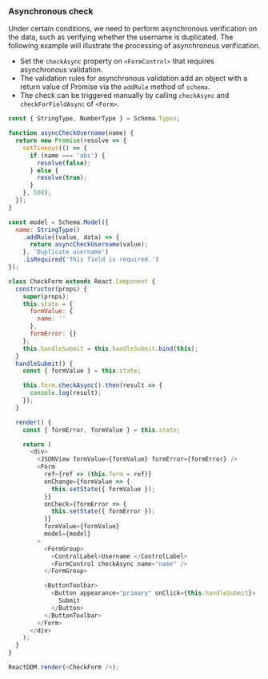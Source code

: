 ### Asynchronous check

Under certain conditions, we need to perform asynchronous verification on the data, such as verifying whether the username is duplicated. The following example will illustrate the processing of asynchronous verification.

- Set the `checkAsync` property on `<FormControl>` that requires asynchronous validation.
- The validation rules for asynchronous validation add an object with a return value of Promise via the `addRule` method of `schema`.
- The check can be triggered manually by calling `checkAsync` and `checkForFieldAsync` of `<Form>`.

<!--start-code-->

```js
const { StringType, NumberType } = Schema.Types;

function asyncCheckUsername(name) {
  return new Promise(resolve => {
    setTimeout(() => {
      if (name === 'abc') {
        resolve(false);
      } else {
        resolve(true);
      }
    }, 500);
  });
}

const model = Schema.Model({
  name: StringType()
    .addRule((value, data) => {
      return asyncCheckUsername(value);
    }, 'Duplicate username')
    .isRequired('This field is required.')
});

class CheckForm extends React.Component {
  constructor(props) {
    super(props);
    this.state = {
      formValue: {
        name: ''
      },
      formError: {}
    };
    this.handleSubmit = this.handleSubmit.bind(this);
  }
  handleSubmit() {
    const { formValue } = this.state;

    this.form.checkAsync().then(result => {
      console.log(result);
    });
  }

  render() {
    const { formError, formValue } = this.state;

    return (
      <div>
        <JSONView formValue={formValue} formError={formError} />
        <Form
          ref={ref => (this.form = ref)}
          onChange={formValue => {
            this.setState({ formValue });
          }}
          onCheck={formError => {
            this.setState({ formError });
          }}
          formValue={formValue}
          model={model}
        >
          <FormGroup>
            <ControlLabel>Username </ControlLabel>
            <FormControl checkAsync name="name" />
          </FormGroup>

          <ButtonToolbar>
            <Button appearance="primary" onClick={this.handleSubmit}>
              Submit
            </Button>
          </ButtonToolbar>
        </Form>
      </div>
    );
  }
}

ReactDOM.render(<CheckForm />);
```

<!--end-code-->
